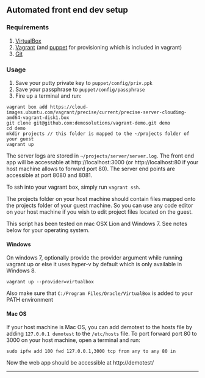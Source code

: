 Automated front end dev setup
-----------------------------

### Requirements

1. [VirtualBox](https://www.virtualbox.org/)
2. [Vagrant](http://www.vagrantup.com/) (and [puppet](http://docs.vagrantup.com/v2/provisioning/puppet_apply.html) for provisioning which is included in vagrant)
3. [Git](http://git-scm.com/)

### Usage

1. Save your putty private key to `puppet/config/priv.ppk`
1. Save your passphrase to `puppet/config/passphrase`
1. Fire up a terminal and run:

```
vagrant box add https://cloud-images.ubuntu.com/vagrant/precise/current/precise-server-cloudimg-amd64-vagrant-disk1.box
git clone git@github.com:demosolutions/vagrant-demo.git demo
cd demo
mkdir projects // this folder is mapped to the ~/projects folder of your guest
vagrant up
```

The server logs are stored in `~/projects/server/server.log`. The front end app will be accessable at http://localhost:3000 (or http://localhost:80 if your host machine allows to forward port 80). The server end points are accessible at port 8080 and 8081.

To ssh into your vagrant box, simply run `vagrant ssh`.

The projects folder on your host machine should contain files mapped onto the projects folder of your guest machine. So you can use any code editor on your host machine if you wish to edit project files located on the guest.

This script has been tested on mac OSX Lion and Windows 7. See notes below for your operating system.

#### Windows

On windows 7, optionally provide the provider argument while running vagrant up or else it uses hyper-v by default which is only available in Windows 8.
```
vagrant up --provider=virtualbox
```
Also make sure that `C:/Program Files/Oracle/VirtualBox` is added to your PATH environment


#### Mac OS

If your host machine is Mac OS, you can add demotest to the hosts file by adding `127.0.0.1 demotest` to the `/etc/hosts` file. To port forward port 80 to 3000 on your host machine, open a terminal and run:
```
sudo ipfw add 100 fwd 127.0.0.1,3000 tcp from any to any 80 in
```
Now the web app should be accessible at http://demotest/

* * *
